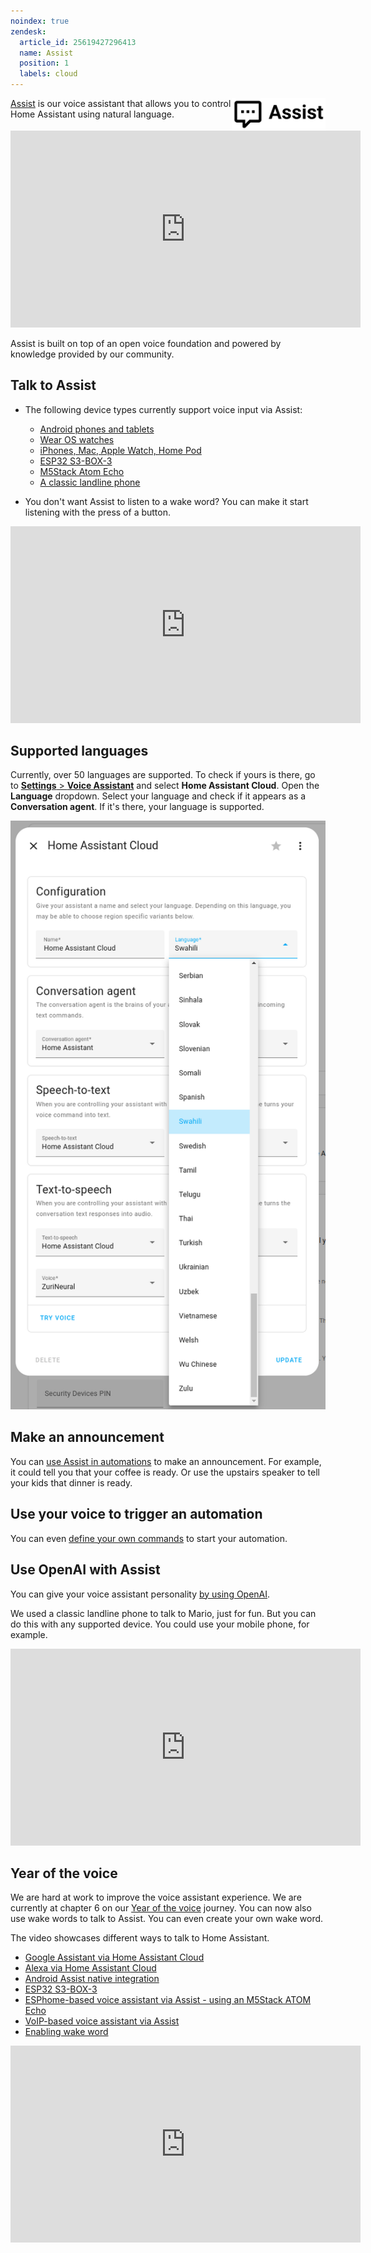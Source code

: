 ```yaml
---
noindex: true
zendesk:
  article_id: 25619427296413
  name: Assist
  position: 1
  labels: cloud
---
```


<img src="/static/img/logos/assist-logo.png" class='no-shadow' alt='Assist logo' style='width: 150px; float: right'>

[Assist](https://www.home-assistant.io/voice_control/) is our voice assistant that allows you to control Home Assistant using natural language.

<div class='videoWrapper'>
<iframe width="560" height="315" src="https://www.youtube.com/embed/HqYbhk6vq9E" videotitle="This 70s Walkie Talkie controls your smart home" frameborder="0" allow="accelerometer; autoplay; encrypted-media; gyroscope; picture-in-picture" allowfullscreen></iframe>
</div>

Assist is built on top of an open voice foundation and powered by knowledge provided by our community.

## Talk to Assist

- The following device types currently support voice input via Assist:

  - [Android phones and tablets](https://www.home-assistant.io/voice_control/android/)
  - [Wear OS watches](https://www.home-assistant.io/voice_control/android/#assist-on-wear-os)
  - [iPhones, Mac, Apple Watch, Home Pod](https://www.home-assistant.io/voice_control/apple/)
  - [ESP32 S3-BOX-3](https://www.home-assistant.io/voice_control/s3_box_voice_assistant/)
  - [M5Stack Atom Echo](https://www.home-assistant.io/voice_control/thirteen-usd-voice-remote/)
  - [A classic landline phone](https://www.home-assistant.io/voice_control/worlds-most-private-voice-assistant/)

- You don't want Assist to listen to a wake word? You can make it start listening with the press of a button.

<div class='videoWrapper'>
<iframe width="560" height="315" src="https://www.youtube.com/embed/5b7nqGZyeVU" videotitle="Assist on an Android watch" frameborder="0" allow="accelerometer; autoplay; encrypted-media; gyroscope; picture-in-picture" allowfullscreen></iframe>
</div>

## Supported languages

Currently, over 50 languages are supported. To check if yours is there, go to [**Settings** > **Voice Assistant**](https://my.home-assistant.io/redirect/voice_assistants/) and select **Home Assistant Cloud**. Open the **Language** dropdown. Select your language and check if it appears as a **Conversation agent**. If it's there, your language is supported.

<img src="/static/img/cloud/assist_home-assistant-cloud_languages.png" alt="Languages supported by Home Assistant Cloud">

## Make an announcement

You can [use Assist in automations](https://www.home-assistant.io/voice_control/using_tts_in_automation/) to make an announcement. For example, it could tell you that your coffee is ready. Or use the upstairs speaker to tell your kids that dinner is ready.

## Use your voice to trigger an automation

You can even [define your own commands](https://www.home-assistant.io/voice_control/custom_sentences/) to start your automation.

## Use OpenAI with Assist

You can give your voice assistant personality [by using OpenAI](https://www.home-assistant.io/voice_control/worlds-most-private-voice-assistant/#give-your-voice-assistant-personality-using-the-openai-integration).

We used a classic landline phone to talk to Mario, just for fun. But you can do this with any supported device. You could use your mobile phone, for example.

<div class='videoWrapper'>
<iframe width="560" height="315" src="https://www.youtube.com/embed/eLx8_NAqptk" videotitle="Give your voice assistant personality using the OpenAI integration" frameborder="0" allow="accelerometer; autoplay; encrypted-media; gyroscope; picture-in-picture" allowfullscreen></iframe>
</div>

## Year of the voice

We are hard at work to improve the voice assistant experience. We are currently at chapter 6 on our [Year of the voice](https://www.home-assistant.io/blog/2024/02/21/voice-chapter-6/) journey. You can now also use wake words to talk to Assist. You can even create your own wake word.

The video showcases different ways to talk to Home Assistant.

- [Google Assistant via Home Assistant Cloud](/hc/en-us/articles/25619376817053-Google-Assistant)
- [Alexa via Home Assistant Cloud](/hc/en-us/articles/25619363899677)
- [Android Assist native integration](https://www.home-assistant.io/voice_control/android/)
- [ESP32 S3-BOX-3](https://www.home-assistant.io/voice_control/s3_box_voice_assistant/)
- [ESPhome-based voice assistant via Assist - using an M5Stack ATOM Echo](https://www.home-assistant.io/voice_control/thirteen-usd-voice-remote/)
- [VoIP-based voice assistant via Assist](https://www.home-assistant.io/voice_control/worlds-most-private-voice-assistant/)
- [Enabling wake word](https://www.home-assistant.io/voice_control/install_wake_word_add_on/)

<div class='videoWrapper'>
<iframe width="560" height="315" src="https://www.youtube.com/embed/XF53wUbeLxA" videotitle="Voice at Home Assistant." frameborder="0" allow="accelerometer; autoplay; encrypted-media; gyroscope; picture-in-picture" allowfullscreen></iframe>
</div>
